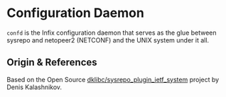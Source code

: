 Configuration Daemon
====================

`confd` is the Infix configuration daemon that serves as the glue
between sysrepo and netopeer2 (NETCONF) and the UNIX system under
it all.


Origin & References
-------------------

Based on the Open Source [dklibc/sysrepo_plugin_ietf_system][0]
project by Denis Kalashnikov.

[0]: https://github.com/dklibc/sysrepo_plugin_ietf_system

